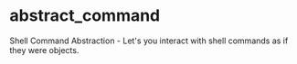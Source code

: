 # abstract_command
Shell Command Abstraction - Let's you interact with shell commands as if they were objects.
